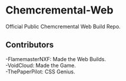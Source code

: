 # Chemcremental-Web
Official Public Chemcremental Web Build Repo.

## Contributors
-FlamemasterNXF: Made the Web Builds.<br>
-VoidCloud: Made the Game.<br>
-ThePaperPilot: CSS Genius.<br>
